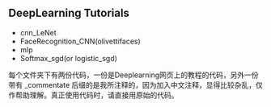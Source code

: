 DeepLearning Tutorials
--

- cnn_LeNet
- FaceRecognition_CNN(olivettifaces)
- mlp
- Softmax_sgd(or logistic_sgd)


每个文件夹下有两份代码，一份是Deeplearning网页上的教程的代码，另外一份带有 _commentate 后缀的是我所注释的，因为加入中文注释，显得比较杂乱，仅作帮助理解。真正使用代码时，请直接用原始的代码。

